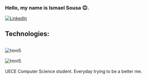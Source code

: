 ### Hello, my name is Ismael Sousa 😊.
[![LinkedIn](https://img.shields.io/badge/LinkedIn-0077B5?style=for-the-badge&logo=linkedin&logoColor=white)](https://www.linkedin.com/in/ismael-castro-565751290/)

## Technologies:
<div style= "display: inline_block"><br/>
<img align="center" alt = "html5" src= "https://img.shields.io/badge/C-00599C?style=for-the-badge&logo=c&logoColor=white"/>
<div style= "display: inline_block"><br/>
<img align="center" alt = "html5" src= "https://img.shields.io/badge/Python-14354C?style=for-the-badge&logo=python&logoColor=white"/>
</div><br/>
UECE Computer Science student. Everyday trying to be a better me.
